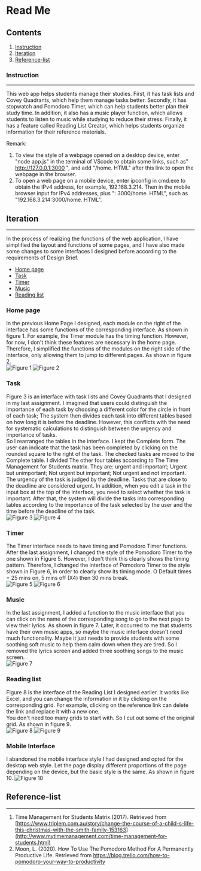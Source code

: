 # Read Me
## Contents
1. [Instruction](#instruction)
2. [Iteration](#iteration) 
3. [Reference-list](#Reference-list)

### Instruction 
***
This web app helps students manage their studies. First, it has task lists and Covey Quadrants, which help them manage tasks better. Secondly, it has stopwatch and Pomodoro Timer, which can help students better plan their study time. In addition, it also has a music player function, which allows students to listen to music while studying to reduce their stress. Finally, it has a feature called Reading List Creator, which helps students organize information for their reference materials.

Remark:
1. To view the style of a webpage opened on a desktop device, enter "node app.js" in the terminal of VScode to obtain some links, such as" http://127.0.0.1:3000 ", and add "/home. HTML" after this link to open the webpage in the browser.
2. To open a web page on a mobile device, enter ipconfig in cmd.exe to obtain the IPv4 address, for example, 192.168.3.214. Then in the mobile browser input for IPv4 addresses, plus ": 3000/home. HTML", such as "192.168.3.214:3000/home. HTML".


## Iteration
***
In the process of realizing the functions of the web application, I have simplified the layout and functions of some pages, and I have also made some changes to some interfaces I designed before according to the requirements of Design Brief.  
* [Home page](#homepage)
* [Task](#task)
* [Timer](#timer)
* [Music](#music)
* [Reading list](#readinglist)
  
### Home page
In the previous Home Page I designed, each module on the right of the interface has some functions of the corresponding interface.  As shown in figure 1.  For example, the Timer module has the timing function.  However, for now, I don't think these features are necessary in the home page.  Therefore, I simplified the functions of the modules on the right side of the interface, only allowing them to jump to different pages.  As shown in figure 2.  
![Figure 1](readme/1.png)
![Figure 2](readme/2.png)

### Task
Figure 3 is an interface with task lists and Covey Quadrants that I designed in my last assignment.  I imagined that users could distinguish the importance of each task by choosing a different color for the circle in front of each task;  The system then divides each task into different tables based on how long it is before the deadline.  However, this conflicts with the need for systematic calculations to distinguish between the urgency and importance of tasks.  
So I rearranged the tables in the interface.  I kept the Complete form.  The user can indicate that the task has been completed by clicking on the rounded square to the right of the task.  The checked tasks are moved to the Complete table.  I divided The other four tables according to The Time Management for Students matrix.  They are: urgent and important;  Urgent but unimportant;  Not urgent but important;  Not urgent and not important.  The urgency of the task is judged by the deadline.  Tasks that are close to the deadline are considered urgent.  In addition, when you edit a task in the input box at the top of the interface, you need to select whether the task is important.  After that, the system will divide the tasks into corresponding tables according to the importance of the task selected by the user and the time before the deadline of the task.  
![Figure 3](readme/3.png)
![Figure 4](readme/4.jpg)

### Timer
The Timer interface needs to have timing and Pomodoro Timer functions.  After the last assignment, I changed the style of the Pomodoro Timer to the one shown in Figure 5.  However, I don't think this clearly shows the timing pattern.  Therefore, I changed the interface of Pomodoro Timer to the style shown in Figure 6, in order to clearly show its timing mode.  O Default times = 25 mins on, 5 mins off (X4) then 30 mins break.  
![Figure 5](readme/5.png)
![Figure 6](readme/6.png)

### Music
In the last assignment, I added a function to the music interface that you can click on the name of the corresponding song to go to the next page to view their lyrics.  As shown in figure 7.  Later, it occurred to me that students have their own music apps, so maybe the music interface doesn't need much functionality.  Maybe it just needs to provide students with some soothing soft music to help them calm down when they are tired.  So I removed the lyrics screen and added three soothing songs to the music screen.  
![Figure 7](readme/7.png)

### Reading list
Figure 8 is the interface of the Reading List I designed earlier.  It works like Excel, and you can change the information in it by clicking on the corresponding grid.  For example, clicking on the reference link can delete the link and replace it with a new one.  
You don't need too many grids to start with.  So I cut out some of the original grid.  As shown in figure 9.  
![Figure 8](readme/8.png)
![Figure 9](readme/9.png)

### Mobile Interface
I abandoned the mobile interface style I had designed and opted for the desktop web style.  Let the page display different proportions of the page depending on the device, but the basic style is the same.  As shown in figure 10. 
![Figure 10](readme/10.jpg)

## Reference-list
***
1. Time Management for Students Matrix.(2017). Retrieved from [https://www.triplem.com.au/story/change-the-course-of-a-child-s-life-this-christmas-with-the-smith-family-153163](http://www.mytimemanagement.com/time-management-for-students.html)
2. Moon, L. (2020). How To Use The Pomodoro Method For A Permanently Productive Life. Retrieved from https://blog.trello.com/how-to-pomodoro-your-way-to-productivity
